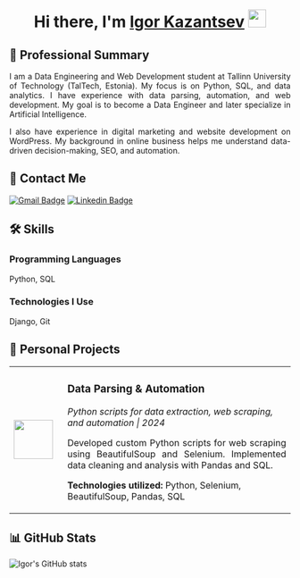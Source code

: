 <h1 align="center">Hi there, I'm <a href="https://www.linkedin.com/in/igor-kazantsev/" target="_blank">Igor Kazantsev</a> <img
src="https://github.com/blackcater/blackcater/raw/main/images/Hi.gif" height="32" /></h1>

## 🎯 Professional Summary

<p align="justify">
  I am a Data Engineering and Web Development student at Tallinn University of Technology (TalTech, Estonia). My focus is on Python, SQL, and data analytics. I have experience with data parsing, automation, and web development. My goal is to become a Data Engineer and later specialize in Artificial Intelligence.
</p>

<p align="justify"> I also have experience in digital marketing and website development on WordPress. My background in online business helps me understand data-driven decision-making, SEO, and automation.
</p>

## 📧 Contact Me

[![Gmail Badge](https://img.shields.io/badge/-kazigor@yahoo.com-c14438?style=flat-square&logo=Gmail&logoColor=white&link=mailto:kazigor@yahoo.com)](mailto:kazigor@yahoo.com)
[![Linkedin Badge](https://img.shields.io/badge/-igorkazantsev-blue?style=flat-square&logo=Linkedin&logoColor=white&link=https://www.linkedin.com/in/igor-kazantsev/)](https://www.linkedin.com/in/igor-kazantsev/)

## 🛠 Skills  

### Programming Languages
Python, SQL

### Technologies I Use
Django, Git

## 🌝 Personal Projects

<table>
  <tr>
    <td width="80">
      <img src="https://upload.wikimedia.org/wikipedia/commons/3/38/Jupyter_logo.svg" width="70"/>
    </td>
    <td>
      <h3>Data Parsing & Automation</h3>
      <p><i>Python scripts for data extraction, web scraping, and automation | 2024</i></p>
      <p align="justify">
        Developed custom Python scripts for web scraping using BeautifulSoup and Selenium. Implemented data cleaning and analysis with Pandas and SQL.
      </p>
      <p><strong>Technologies utilized:</strong> Python, Selenium, BeautifulSoup, Pandas, SQL</p>
    </td>
  </tr>
</table>

## 📊 GitHub Stats
![Igor's GitHub stats](https://github-readme-stats.vercel.app/api?username=IgorKazantsev&show_icons=true&hide=["issues"]&theme=dark)
